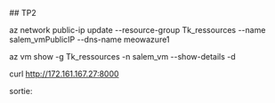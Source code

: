\## TP2



az network public-ip update --resource-group Tk\_ressources --name salem\_vmPublicIP --dns-name meowazure1

az vm show -g Tk\_ressources -n salem\_vm --show-details -d

curl http://172.161.167.27:8000

sortie: 

<!DOCTYPE html>

<html lang="en">

<head>

&nbsp;   <meta charset="UTF-8">

&nbsp;   <meta name="viewport" content="width=device-width, initial-scale=1.0">

&nbsp;   <title>Purr Messages - Cat Message Board</title>

&nbsp;   <style>

&nbsp;       /\* Modern CSS with cat-themed design \*/

&nbsp;       :root {

&nbsp;           --primary: #ff6b6b;

&nbsp;           --secondary: #4ecdc4;

&nbsp;           --accent: #ffd166;

&nbsp;           --dark: #1a1a2e;

&nbsp;           --light: #f8f9fa;

&nbsp;           --gradient: linear-gradient(135deg, #667eea 0%, #764ba2 100%);

&nbsp;           --cat-paw: #ff9a8b;

&nbsp;       }

// Format timestamp

&nbsp;       function formatTime(timestamp) {

&nbsp;           const date = new Date(timestamp);

&nbsp;           return date.toLocaleString();

&nbsp;       }



&nbsp;       // Auto-refresh messages every 30 seconds

&nbsp;       setInterval(loadMessages, 30000);

&nbsp;   </script>

</body>







\# creation de la vm en utilisant cloud-init

az vm create --resource-group Tk\_ressources --name ma\_vm\_cloudinit --image Ubuntu2204 --custom-data "~/.ssh/cloud-init.txt" --ssh-key-values "C:\\Users\\tosss\\.ssh\\cloud\_tp.pub" --location switzerlandnorth --size Standard\_B1s





\# verification du bon fonctionnement de cloud-init

ssh tk@172.161.95.92

sudo systemctl status cloud-init

cloud-init status

ls -al /var/log/cloud-init\*







\# Ajout d'un nouvel user

\- name: crack

&nbsp;   sudo: ALL=(ALL) NOPASSWD:ALL

&nbsp;   groups: sudo

&nbsp;   shell: /bin/bash

&nbsp;   ssh\_authorized\_keys:

&nbsp;     - ssh-ed25519 AAAAC3NzaC1lZDI1NTE5AAAAIA2kd0T4xSrbiguOnBRSCV8kuiFtAFP8ZHSOPwtKpaLT tosss@Salem

packages:

&nbsp; - mysql-server

&nbsp; - mysql-client



runcmd:

&nbsp; - systemctl enable mysql

&nbsp; - systemctl start MySQL



&nbsp; - for i in $(seq 1 30); do ss -lnp | grep -q ':3306' \&\& break || sleep 1; done

&nbsp; 

&nbsp; - mysql -e "CREATE DATABASE IF NOT EXISTS meow\_database;"

&nbsp; - mysql -e "CREATE USER IF NOT EXISTS 'meow'@'%' IDENTIFIED BY 'meow';"

&nbsp; - mysql -e "GRANT ALL PRIVILEGES ON meow\_database.\* TO 'meow'@'%';"

&nbsp; - mysql -e "FLUSH PRIVILEGES;"



\# creation de la nouvelle vm

az vm create --resource-group Tk\_ressources --name azure2\_tp2 --image Ubuntu2204 --custom-data "C:\\Users\\tosss\\.ssh\\cloud-init.txt" --ssh-key-values "C:\\Users\\tosss\\.ssh\\cloud\_tp.pub" --location switzerlandnorth --size Standard\_B1s



ssh crack@172.161.31.178

mysql -u meow -pmeow -h 127.0.0.1

SHOW DATABASES; 









\## Partie III

\# Creation de KeyVault et du secret



az keyvault create --name meowVault --resource-group Tk\_ressources --location switzerlandnorth --enable-rbac-authorization false



ssh az1



sudo apt update



sudo apt install ca-certificates curl apt-transport-https lsb-release gnupg -y



curl -sL https://packages.microsoft.com/keys/microsoft.asc | sudo gpg --dearmor -o /etc/apt/trusted.gpg.d/microsoft.gpg

AZ\_REPO=$(lsb\_release -cs)

echo "deb \[arch=amd64] https://packages.microsoft.com/repos/azure-cli/ $AZ\_REPO main" | sudo tee /etc/apt/sources.list.d/azure-cli.list



sudo apt update

sudo apt install azure-cli -y

az version

az login --identity --allow-no-subscriptions

az keyvault secret show --vault-name meowVault --name "TestSecret"







\# script:
#!/bin/bash



az login --identity --allow-no-subscriptions > /dev/null 2>\&1



DB\_PASSWORD=$(az keyvault secret show --vault-name meowVault --name DBPASSWORD --query value -o tsv)



ENV\_FILE="/opt/meow/.env"



if \[ ! -f "$ENV\_FILE" ]; then

&nbsp; echo "Erreur : fichier .env introuvable à $ENV\_FILE"

&nbsp; exit 1

fi



sed -i "s/^DB\_PASSWORD=.\*/DB\_PASSWORD=${DB\_PASSWORD}/" "$ENV\_FILE"



sudo nano get\_secrets.sh

sudo mv get\_secrets.sh /usr/local/bin

sudo chown webapp:webapp /usr/local/bin/get\_secrets.sh

sudo chmod 750 /usr/local/bin/get\_secrets.sh

